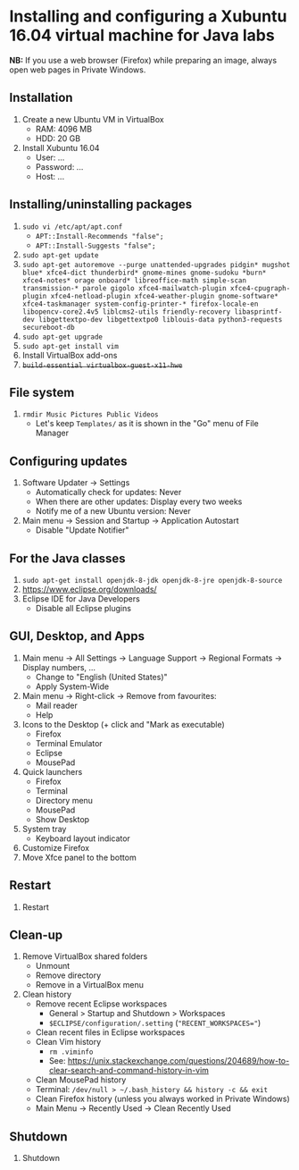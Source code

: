 # Installing and configuring a Xubuntu 16.04 virtual machine for Java labs
**NB:** If you use a web browser (Firefox) while preparing an image, always open web pages in Private Windows.

## Installation
1. Create a new Ubuntu VM in VirtualBox
    * RAM: 4096 MB
    * HDD: 20 GB
1. Install Xubuntu 16.04
    * User: ...
    * Password: ...
    * Host: ...

## Installing/uninstalling packages
1. `sudo vi /etc/apt/apt.conf`
    * `APT::Install-Recommends "false";`
    * `APT::Install-Suggests "false";`
1. `sudo apt-get update`
1. `sudo apt-get autoremove --purge unattended-upgrades pidgin* mugshot blue* xfce4-dict thunderbird* gnome-mines gnome-sudoku *burn* xfce4-notes* orage onboard* libreoffice-math simple-scan transmission-* parole gigolo xfce4-mailwatch-plugin xfce4-cpugraph-plugin xfce4-netload-plugin xfce4-weather-plugin gnome-software* xfce4-taskmanager system-config-printer-* firefox-locale-en libopencv-core2.4v5 liblcms2-utils friendly-recovery libasprintf-dev libgettextpo-dev libgettextpo0 liblouis-data python3-requests secureboot-db`
1. `sudo apt-get upgrade`
1. `sudo apt-get install vim`
1. Install VirtualBox add-ons
1. ~~`build-essential virtualbox-guest-x11-hwe`~~

## File system
1. `rmdir Music Pictures Public Videos`
    * Let's keep `Templates/` as it is shown in the "Go" menu of File Manager

## Configuring updates
1. Software Updater → Settings
    * Automatically check for updates: Never
    * When there are other updates: Display every two weeks
    * Notify me of a new Ubuntu version: Never
1. Main menu → Session and Startup → Application Autostart
    * Disable "Update Notifier"

## For the Java classes
1. `sudo apt-get install openjdk-8-jdk openjdk-8-jre openjdk-8-source`
1. https://www.eclipse.org/downloads/
1. Eclipse IDE for Java Developers
    * Disable all Eclipse plugins

## GUI, Desktop, and Apps
1. Main menu → All Settings → Language Support → Regional Formats → Display numbers, ...
    * Change to "English (United States)"
    * Apply System-Wide
1. Main menu → Right-click → Remove from favourites:
    * Mail reader
    * Help
1. Icons to the Desktop (+ click and "Mark as executable)
    * Firefox
    * Terminal Emulator
    * Eclipse
    * MousePad
1. Quick launchers
    * Firefox
    * Terminal
    * Directory menu
    * MousePad
    * Show Desktop
1. System tray
    * Keyboard layout indicator
1. Customize Firefox
1. Move Xfce panel to the bottom

## Restart
1. Restart

## Clean-up
1. Remove VirtualBox shared folders
    * Unmount
    * Remove directory
    * Remove in a VirtualBox menu
1. Clean history
    * Remove recent Eclipse workspaces
        * General > Startup and Shutdown > Workspaces
        * `$ECLIPSE/configuration/.setting` (`"RECENT_WORKSPACES="`)
    * Clean recent files in Eclipse workspaces
    * Clean Vim history
        * `rm .viminfo`
        * See: https://unix.stackexchange.com/questions/204689/how-to-clear-search-and-command-history-in-vim
    * Clean MousePad history
    * Terminal: `/dev/null > ~/.bash_history && history -c && exit`
    * Clean Firefox history (unless you always worked in Private Windows)
    * Main Menu → Recently Used → Clean Recently Used

## Shutdown
1. Shutdown
